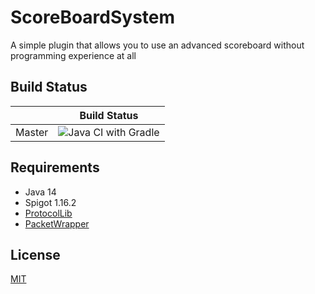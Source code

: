 # ScoreBoardSystem
 A simple plugin that allows you to use an advanced scoreboard without programming experience at all

## Build Status
|             | Build Status                                                                                                            |
|-------------|-------------------------------------------------------------------------------------------------------------------------|
| Master      | ![Java CI with Gradle](https://github.com/Shepiii/ScoreBoardSystem/workflows/Java%20CI%20with%20Gradle/badge.svg) |

## Requirements
- Java 14
- Spigot 1.16.2
- [ProtocolLib](https://github.com/dmulloy2/ProtocolLib/)
- [PacketWrapper](https://github.com/dmulloy2/PacketWrapper)

## License
[MIT](https://choosealicense.com/licenses/mit/)
